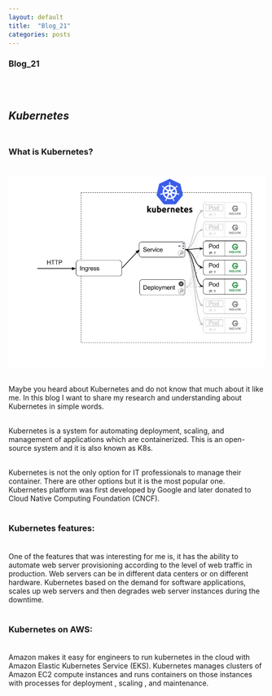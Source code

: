 ```yaml
---
layout: default
title:  "Blog_21"
categories: posts
---
```


### Blog_21
<br><br>


## *Kubernetes*<br><br>

### What is Kubernetes?<br><br> 


![image](https://raw.githubusercontent.com/sevakZ/sevakZ.github.io/master/docs/_image/blog21.png)<br><br>

Maybe you heard about Kubernetes and do not know that much about it like me. In this blog I want to share my research and understanding about Kubernetes in simple words.<br><br>

Kubernetes is a system for automating deployment, scaling, and management of applications which are containerized. This is an open-source system and it is also known as K8s.<br><br> 

Kubernetes is not the only option for IT professionals to manage their container. There are other options but it is the most popular one. Kubernetes platform was first developed by Google and later donated to Cloud Native Computing Foundation (CNCF).<br><br> 

### Kubernetes features:<br><br>

One of the features that was interesting for me is, it has the ability to automate web server provisioning according to the level of web traffic in production. Web servers can be in different data centers or on different hardware. Kubernetes based on the demand for software applications, scales up web servers and then degrades web server instances during the downtime.<br><br> 

### Kubernetes on AWS:<br><br>

Amazon makes it easy for engineers to run kubernetes in the cloud with Amazon Elastic Kubernetes Service (EKS).
Kubernetes manages clusters of Amazon EC2 compute instances and runs containers on those instances with processes for deployment , scaling , and maintenance. <br><br>


